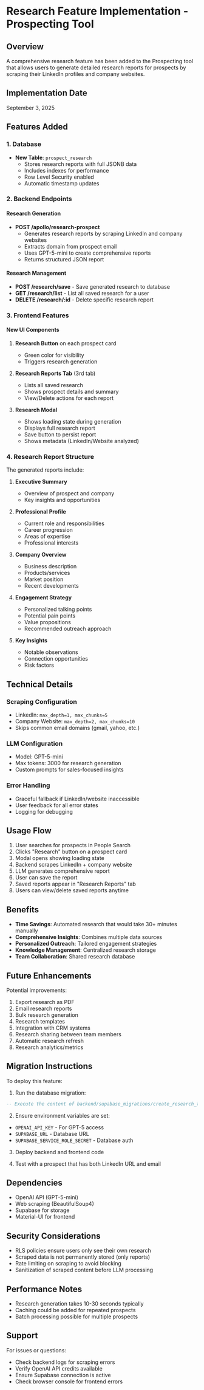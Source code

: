 # Research Feature Implementation - Prospecting Tool

## Overview
A comprehensive research feature has been added to the Prospecting tool that allows users to generate detailed research reports for prospects by scraping their LinkedIn profiles and company websites.

## Implementation Date
September 3, 2025

## Features Added

### 1. Database
- **New Table**: `prospect_research`
  - Stores research reports with full JSONB data
  - Includes indexes for performance
  - Row Level Security enabled
  - Automatic timestamp updates

### 2. Backend Endpoints

#### Research Generation
- **POST /apollo/research-prospect**
  - Generates research reports by scraping LinkedIn and company websites
  - Extracts domain from prospect email
  - Uses GPT-5-mini to create comprehensive reports
  - Returns structured JSON report

#### Research Management
- **POST /research/save** - Save generated research to database
- **GET /research/list** - List all saved research for a user
- **DELETE /research/:id** - Delete specific research report

### 3. Frontend Features

#### New UI Components
1. **Research Button** on each prospect card
   - Green color for visibility
   - Triggers research generation

2. **Research Reports Tab** (3rd tab)
   - Lists all saved research
   - Shows prospect details and summary
   - View/Delete actions for each report

3. **Research Modal**
   - Shows loading state during generation
   - Displays full research report
   - Save button to persist report
   - Shows metadata (LinkedIn/Website analyzed)

### 4. Research Report Structure

The generated reports include:
1. **Executive Summary**
   - Overview of prospect and company
   - Key insights and opportunities

2. **Professional Profile**
   - Current role and responsibilities
   - Career progression
   - Areas of expertise
   - Professional interests

3. **Company Overview**
   - Business description
   - Products/services
   - Market position
   - Recent developments

4. **Engagement Strategy**
   - Personalized talking points
   - Potential pain points
   - Value propositions
   - Recommended outreach approach

5. **Key Insights**
   - Notable observations
   - Connection opportunities
   - Risk factors

## Technical Details

### Scraping Configuration
- LinkedIn: `max_depth=1, max_chunks=5`
- Company Website: `max_depth=2, max_chunks=10`
- Skips common email domains (gmail, yahoo, etc.)

### LLM Configuration
- Model: GPT-5-mini
- Max tokens: 3000 for research generation
- Custom prompts for sales-focused insights

### Error Handling
- Graceful fallback if LinkedIn/website inaccessible
- User feedback for all error states
- Logging for debugging

## Usage Flow

1. User searches for prospects in People Search
2. Clicks "Research" button on a prospect card
3. Modal opens showing loading state
4. Backend scrapes LinkedIn + company website
5. LLM generates comprehensive report
6. User can save the report
7. Saved reports appear in "Research Reports" tab
8. Users can view/delete saved reports anytime

## Benefits

- **Time Savings**: Automated research that would take 30+ minutes manually
- **Comprehensive Insights**: Combines multiple data sources
- **Personalized Outreach**: Tailored engagement strategies
- **Knowledge Management**: Centralized research storage
- **Team Collaboration**: Shared research database

## Future Enhancements

Potential improvements:
1. Export research as PDF
2. Email research reports
3. Bulk research generation
4. Research templates
5. Integration with CRM systems
6. Research sharing between team members
7. Automatic research refresh
8. Research analytics/metrics

## Migration Instructions

To deploy this feature:

1. Run the database migration:
```sql
-- Execute the content of backend/supabase_migrations/create_research_table.sql
```

2. Ensure environment variables are set:
- `OPENAI_API_KEY` - For GPT-5 access
- `SUPABASE_URL` - Database URL
- `SUPABASE_SERVICE_ROLE_SECRET` - Database auth

3. Deploy backend and frontend code

4. Test with a prospect that has both LinkedIn URL and email

## Dependencies

- OpenAI API (GPT-5-mini)
- Web scraping (BeautifulSoup4)
- Supabase for storage
- Material-UI for frontend

## Security Considerations

- RLS policies ensure users only see their own research
- Scraped data is not permanently stored (only reports)
- Rate limiting on scraping to avoid blocking
- Sanitization of scraped content before LLM processing

## Performance Notes

- Research generation takes 10-30 seconds typically
- Caching could be added for repeated prospects
- Batch processing possible for multiple prospects

## Support

For issues or questions:
- Check backend logs for scraping errors
- Verify OpenAI API credits available
- Ensure Supabase connection is active
- Check browser console for frontend errors
